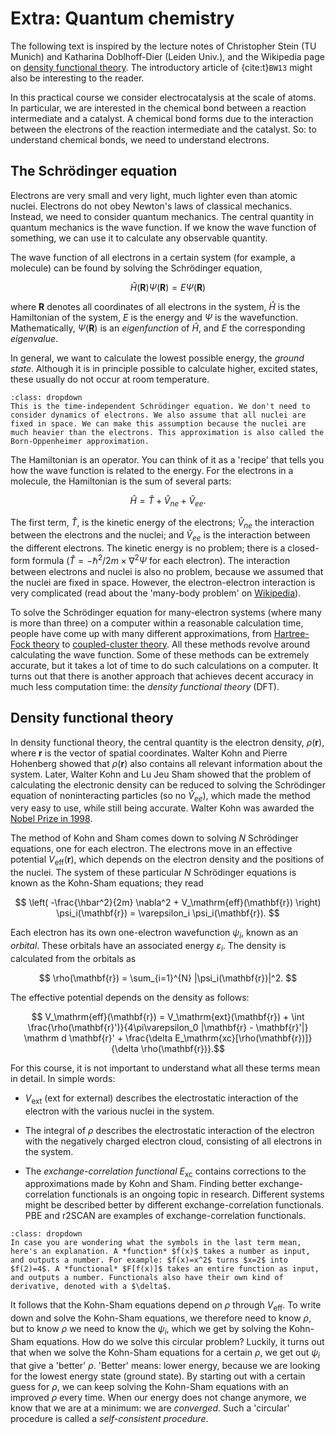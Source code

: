# Extra: Quantum chemistry

The following text is inspired by the lecture notes of Christopher Stein (TU Munich) and Katharina Doblhoff-Dier (Leiden Univ.), and the Wikipedia page on [density functional theory](https://en.wikipedia.org/wiki/Density_functional_theory). The introductory article of {cite:t}`BW13` might also be interesting to the reader.

In this practical course we consider electrocatalysis at the scale of atoms. In particular, we are interested in the chemical bond between a reaction intermediate and a catalyst. A chemical bond forms due to the interaction between the electrons of the reaction intermediate and the catalyst. So: to understand chemical bonds, we need to understand electrons.

## The Schrödinger equation

Electrons are very small and very light, much lighter even than atomic nuclei. Electrons do not obey Newton's laws of classical mechanics. Instead, we need to consider quantum mechanics. The central quantity in quantum mechanics is the wave function. If we know the wave function of something, we can use it to calculate any observable quantity.

The wave function of all electrons in a certain system (for example, a molecule) can be found by solving the Schrödinger equation,

$$ \hat{H}(\mathbf{R}) \Psi(\mathbf{R}) = E \Psi(\mathbf{R}) $$

where $\mathbf{R}$ denotes all coordinates of all electrons in the system, $\hat{H}$ is the Hamiltonian of the system, $E$ is the energy and $\Psi$ is the wavefunction. Mathematically, $\Psi(\mathbf{R})$ is an *eigenfunction* of $\hat{H}$, and $E$ the corresponding *eigenvalue*.

In general, we want to calculate the lowest possible energy, the *ground state*. Although it is in principle possible to calculate higher, excited states, these usually do not occur at room temperature.

```{note}
:class: dropdown
This is the time-independent Schrödinger equation. We don't need to consider dynamics of electrons. We also assume that all nuclei are fixed in space. We can make this assumption because the nuclei are much heavier than the electrons. This approximation is also called the Born-Oppenheimer approximation.
```

The Hamiltonian is an operator. You can think of it as a 'recipe' that tells you how the wave function is related to the energy. For the electrons in a molecule, the Hamiltonian is the sum of several parts:

$$ \hat{H} = \hat{T} + \hat{V}_{ne} + \hat{V}_{ee}.$$

The first term, $\hat{T}$, is the kinetic energy of the electrons; $\hat{V}_{ne}$ the interaction between the electrons and the nuclei; and $\hat{V}_{ee}$ is the interaction between the different electrons. The kinetic energy is no problem; there is a closed-form formula ($\hat{T} = -\hbar^2/2m \times  \nabla^2 \Psi$ for each electron). The interaction between electrons and nuclei is also no problem, because we assumed that the nuclei are fixed in space. However, the electron-electron interaction is very complicated (read about the 'many-body problem' on [Wikipedia](https://en.wikipedia.org/wiki/Many-body_problem)).

To solve the Schrödinger equation for many-electron systems (where many is more than three) on a computer within a reasonable calculation time, people have come up with many different approximations, from [Hartree-Fock theory](https://en.wikipedia.org/wiki/Hartree%E2%80%93Fock_method) to [coupled-cluster theory](https://en.wikipedia.org/wiki/Coupled_cluster). All these methods revolve around calculating the wave function. Some of these methods can be extremely accurate, but it takes a lot of time to do such calculations on a computer. It turns out that there is another approach that achieves decent accuracy in much less computation time: the *density functional theory* (DFT).

## Density functional theory

In density functional theory, the central quantity is the electron density, $\rho(\mathbf{r})$, where $\mathbf{r}$ is the vector of spatial coordinates. Walter Kohn and Pierre Hohenberg showed that $\rho(\mathbf{r})$ also contains all relevant information about the system. Later, Walter Kohn and Lu Jeu Sham showed that the problem of calculating the electronic density can be reduced to solving the Schrödinger equation of noninteracting particles (so no $\hat{V}_{ee}$), which made the method very easy to use, while still being accurate. Walter Kohn was awarded the [Nobel Prize in 1998](https://www.nobelprize.org/prizes/chemistry/1998/summary/).

The method of Kohn and Sham comes down to solving $N$ Schrödinger equations, one for each electron. The electrons move in an effective potential $V_\mathrm{eff}(\mathbf{r})$, which depends on the electron density and the positions of the nuclei. The system of these particular $N$ Schrödinger equations is known as the Kohn-Sham equations; they read

$$ \left( -\frac{\hbar^2}{2m} \nabla^2 + V_\mathrm{eff}(\mathbf{r}) \right) \psi_i(\mathbf{r}) = \varepsilon_i \psi_i(\mathbf{r}). $$

Each electron has its own one-electron wavefunction $\psi_i$, known as an *orbital*. These orbitals have an associated energy $\varepsilon_i$. The density is calculated from the orbitals as

$$ \rho(\mathbf{r}) = \sum_{i=1}^{N} |\psi_i(\mathbf{r})|^2. $$

The effective potential depends on the density as follows:

$$ V_\mathrm{eff}(\mathbf{r}) = V_\mathrm{ext}(\mathbf{r}) + \int \frac{\rho(\mathbf{r}')}{4\pi\varepsilon_0 |\mathbf{r} - \mathbf{r}'|} \mathrm d \mathbf{r}' + \frac{\delta E_\mathrm{xc}[\rho(\mathbf{r})]}{\delta \rho(\mathbf{r})}.$$

For this course, it is not important to understand what all these terms mean in detail. In simple words:

* $V_\mathrm{ext}$ (ext for external) describes the electrostatic interaction of the electron with the various nuclei in the system.

* The integral of $\rho$ describes the electrostatic interaction of the electron with the negatively charged electron cloud, consisting of all electrons in the system.

* The *exchange-correlation functional* $E_\mathrm{xc}$ contains corrections to the approximations made by Kohn and Sham. Finding better exchange-correlation functionals is an ongoing topic in research. Different systems might be described better by different exchange-correlation functionals. PBE and r2SCAN are examples of exchange-correlation functionals.

```{note}
:class: dropdown
In case you are wondering what the symbols in the last term mean, here's an explanation. A *function* $f(x)$ takes a number as input, and outputs a number. For example: $f(x)=x^2$ turns $x=2$ into $f(2)=4$. A *functional* $F[f(x)]$ takes an entire function as input, and outputs a number. Functionals also have their own kind of derivative, denoted with a $\delta$.
```

It follows that the Kohn-Sham equations depend on $\rho$ through $V_\mathrm{eff}$. To write down and solve the Kohn-Sham equations, we therefore need to know $\rho$, but to know $\rho$ we need to know the $\psi_i$, which we get by solving the Kohn-Sham equations. How do we solve this circular problem? Luckily, it turns out that when we solve the Kohn-Sham equations for a certain $\rho$, we get out $\psi_i$ that give a 'better' $\rho$. 'Better' means: lower energy, because we are looking for the lowest energy state (ground state). By starting out with a certain guess for $\rho$, we can keep solving the Kohn-Sham equations with an improved $\rho$ every time. When our energy does not change anymore, we know that we are at a minimum: we are *converged*. Such a 'circular' procedure is called a *self-consistent procedure*.

<!-- Now the question remains: how do we solve the Kohn-Sham equations numerically, and what are the $\psi_i$? Depending on whether you have to simulate metal electrodes or porphyrin molecules, you will use different representations of $\psi_i$. These representations will be discussed in the respective pages, and you will use software to use the Kohn-Sham equations self-consistently yourself. -->

<!-- ## Energies

From a DFT calculation we get the ground state energy $E$ of all electrons, which is the sum of energies of all occupied orbitals. You can think of it as the 'bonding energy'. However, the movement of the nuclei also adds energy to the system.

In electrochemical experiments, we usually have a constant temperature $T$ and pressure $P$. The reaction energies are therefore described by Gibbs free energies:

$$G = U - TS + PV$$

with $U$ the internal energy, $S$ the entropy and $V$ the system volume. The internal energy and the entropy are affected by the motion of the nuclei: rotational, translational, and vibrational. The $PV$ term is usually only relevant for gases.

In this practical, we will mostly worry about the electronic energies. The thermodynamic corrections to find the Gibbs energy will be provided.

```{note}
:class: dropdown
Although they are much heavier than electrons, nuclei also experience quantum mechanical effects. By the Heisenberg uncertainty principle, $\Delta x \Delta p \geq \hbar/2$, we cannot precisely determine the position or momentum ('speed') of a nucleus. So even if we say the nucleus is precisely at the lowest energy position, it could have some momentum, and therefore kinetic energy. We could also say it is not moving, but then it might be in a higher energy position.

This 'uncertainty energy' is approximated by the description of a quantum harmonic oscillator, which has energies

$$E_n = (n + \frac12) \hbar \omega.$$

At higher temperatures, higher modes can be occupied.

From a DFT calculation we can calculate the forces on each atom and thereby the vibrational frequencies of the systems. Each vibrational mode has its own $\omega_i$.

The lowest possible energy the harmonic oscillator can have is $\frac12 \hbar \omega$, due to Heisenberg's uncertainty principle. Because this lowest energy is there even at zero Kelvin, it is called the zero-point energy (ZPE).
``` -->

